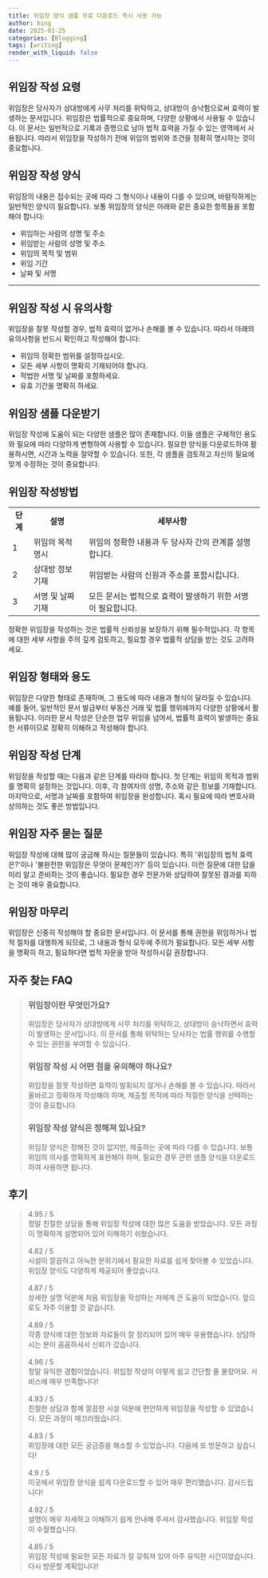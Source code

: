 ```yaml
---
title: 위임장 양식 샘플 무료 다운로드 즉시 사용 가능
author: bing
date: 2025-01-25
categories: [Blogging]
tags: [writing]
render_with_liquid: false
---
```



<h2 id='위임장_작성_요령'>위임장 작성 요령</h2>

<p>위임장은 당사자가 상대방에게 사무 처리를 위탁하고, 상대방이 승낙함으로써 효력이 발생하는 문서입니다. 위임장은 법률적으로 중요하며, 다양한 상황에서 사용될 수 있습니다. 이 문서는 일반적으로 기록과 증명으로 남아 법적 효력을 가질 수 있는 영역에서 사용됩니다. 따라서 위임장을 작성하기 전에 위임의 범위와 조건을 정확히 명시하는 것이 중요합니다.</p>

<h2 id='위임장_작성_양식'>위임장 작성 양식</h2>

<p>위임장의 내용은 접수되는 곳에 따라 그 형식이나 내용이 다를 수 있으며, 바람직하게는 일반적인 양식이 필요합니다. 보통 위임장의 양식은 아래와 같은 중요한 항목들을 포함해야 합니다:</p>

<ul>
    <li>위임하는 사람의 성명 및 주소</li>
    <li>위임받는 사람의 성명 및 주소</li>
    <li>위임의 목적 및 범위</li>
    <li>위임 기간</li>
    <li>날짜 및 서명</li>
</ul>

<hr />

<h2 id='위임장_작성_시_유의사항'>위임장 작성 시 유의사항</h2>

<p>위임장을 잘못 작성할 경우, 법적 효력이 없거나 손해를 볼 수 있습니다. 따라서 아래의 유의사항을 반드시 확인하고 작성해야 합니다:</p>

<ul>
    <li>위임의 정확한 범위를 설정하십시오.</li>
    <li>모든 세부 사항이 명확히 기재되어야 합니다.</li>
    <li>적법한 서명 및 날짜를 포함하세요.</li>
    <li>유효 기간을 명확히 하세요.</li>
</ul>

<h2 id='위임장_샘플_다운받기'>위임장 샘플 다운받기</h2>

<p>위임장 작성에 도움이 되는 다양한 샘플은 많이 존재합니다. 이들 샘플은 구체적인 용도와 필요에 따라 다양하게 변형하여 사용할 수 있습니다. 필요한 양식을 다운로드하여 활용하시면, 시간과 노력을 절약할 수 있습니다. 또한, 각 샘플을 검토하고 자신의 필요에 맞게 수정하는 것이 중요합니다.</p>

<h2 id='위임장_작성방법'>위임장 작성방법</h2>

<table>
    <tr>
        <td style="text-align: center; height: 17px;"><b>단계</b></td>
        <td style="text-align: center; height: 17px;"><b>설명</b></td>
        <td style="text-align: center; height: 17px;"><b>세부사항</b></td>
    </tr>
    <tr>
        <td>1</td>
        <td>위임의 목적 명시</td>
        <td>위임의 정확한 내용과 두 당사자 간의 관계를 설명합니다.</td>
    </tr>
    <tr>
        <td>2</td>
        <td>상대방 정보 기재</td>
        <td>위임받는 사람의 신원과 주소를 포함시킵니다.</td>
    </tr>
    <tr>
        <td>3</td>
        <td>서명 및 날짜 기재</td>
        <td>모든 문서는 법적으로 효력이 발생하기 위한 서명이 필요합니다.</td>
    </tr>
</table>

<p>정확한 위임장을 작성하는 것은 법률적 신뢰성을 보장하기 위해 필수적입니다. 각 항목에 대한 세부 사항을 주의 깊게 검토하고, 필요할 경우 법률적 상담을 받는 것도 고려하세요.</p>

<h2 id='위임장_형태와_용도'>위임장 형태와 용도</h2>

<p>위임장은 다양한 형태로 존재하며, 그 용도에 따라 내용과 형식이 달라질 수 있습니다. 예를 들어, 일반적인 문서 발급부터 부동산 거래 및 법률 행위에까지 다양한 상황에서 활용됩니다. 이러한 문서 작성은 단순한 업무 위임을 넘어서, 법률적 효력이 발생하는 중요한 서류이므로 정확히 이해하고 작성해야 합니다.</p>

<h2 id='위임장_작성_단계'>위임장 작성 단계</h2>

<p>위임장을 작성할 때는 다음과 같은 단계를 따라야 합니다. 첫 단계는 위임의 목적과 범위를 명확히 설정하는 것입니다. 이후, 각 참여자의 성명, 주소와 같은 정보를 기재합니다. 마지막으로, 서명과 날짜를 포함하여 위임장을 완성합니다. 혹시 필요에 따라 변호사와 상의하는 것도 좋은 방법입니다.</p>

<h2 id='위임장_자주_묻는_질문'>위임장 자주 묻는 질문</h2>

<p>위임장 작성에 대해 많이 궁금해 하시는 질문들이 있습니다. 특히 '위임장의 법적 효력은?'이나 '불완전한 위임장은 무엇이 문제인가?' 등이 있습니다. 이런 질문에 대한 답을 미리 알고 준비하는 것이 좋습니다. 필요한 경우 전문가와 상담하여 잘못된 결과를 피하는 것이 매우 중요합니다.</p>

<h2 id='위임장_마무리'>위임장 마무리</h2>

<p>위임장은 신중히 작성해야 할 중요한 문서입니다. 이 문서를 통해 권한을 위임하거나 법적 절차를 대행하게 되므로, 그 내용과 형식 모두에 주의가 필요합니다. 모든 세부 사항을 명확히 하고, 필요하다면 법적 자문을 받아 작성하시길 권장합니다.</p>


<h2 id='자주_찾는_FAQ'>자주 찾는 FAQ</h2>
<div itemscope="" itemtype="https://schema.org/FAQPage"> 
<blockquote> 
<div itemscope="" itemprop="mainEntity" itemtype="https://schema.org/Question"> 
<h3 itemprop="name">위임장이란 무엇인가요?</h3> 
<div itemscope="" itemprop="acceptedAnswer" itemtype="https://schema.org/Answer"> 
<span itemprop="text"> 
<p>위임장은 당사자가 상대방에게 사무 처리를 위탁하고, 상대방이 승낙하면서 효력이 발생하는 문서입니다. 이 문서를 통해 위탁하는 당사자는 법률 행위를 수행할 수 있는 권한을 부여할 수 있습니다.</p> 
</span> 
</div> 
</div> 
<div itemscope="" itemprop="mainEntity" itemtype="https://schema.org/Question"> 
<h3 itemprop="name">위임장 작성 시 어떤 점을 유의해야 하나요?</h3> 
<div itemscope="" itemprop="acceptedAnswer" itemtype="https://schema.org/Answer"> 
<span itemprop="text"> 
<p>위임장을 잘못 작성하면 효력이 발휘되지 않거나 손해를 볼 수 있습니다. 따라서 올바르고 정확하게 작성해야 하며, 제출할 목적에 따라 적절한 양식을 선택하는 것이 중요합니다.</p> 
</span> 
</div> 
</div> 
<div itemscope="" itemprop="mainEntity" itemtype="https://schema.org/Question"> 
<h3 itemprop="name">위임장 작성 양식은 정해져 있나요?</h3> 
<div itemscope="" itemprop="acceptedAnswer" itemtype="https://schema.org/Answer"> 
<span itemprop="text"> 
<p>위임장 양식은 정해진 것이 없지만, 제출하는 곳에 따라 다를 수 있습니다. 보통 위임의 의사를 명확하게 표현해야 하며, 필요한 경우 관련 샘플 양식을 다운로드하여 사용하면 됩니다.</p> 
</span> 
</div> 
</div> 
</blockquote> 
</div>
<h2 id='후기'>후기</h2>
<div itemscope itemtype="https://schema.org/Product">
  <blockquote>
  <div itemprop="review" itemscope itemtype="https://schema.org/Review">
      <div itemprop="reviewRating" itemscope itemtype="https://schema.org/Rating"> <span itemprop="ratingValue">4.95</span> / <span itemprop="bestRating">5</span> </div>
      <span itemprop="reviewBody">정말 친절한 상담을 통해 위임장 작성에 대한 많은 도움을 받았습니다. 모든 과정이 명확하게 설명되어 있어 이해하기 쉬웠습니다.</span>
  </div>
  <br>
  <div itemprop="review" itemscope itemtype="https://schema.org/Review">
      <div itemprop="reviewRating" itemscope itemtype="https://schema.org/Rating"> <span itemprop="ratingValue">4.82</span> / <span itemprop="bestRating">5</span> </div>
      <span itemprop="reviewBody">시설이 깔끔하고 아늑한 분위기에서 필요한 자료를 쉽게 찾아볼 수 있었습니다. 위임장 양식도 다양하게 제공되어 좋았습니다.</span>
  </div>
  <br>
  <div itemprop="review" itemscope itemtype="https://schema.org/Review">
      <div itemprop="reviewRating" itemscope itemtype="https://schema.org/Rating"> <span itemprop="ratingValue">4.87</span> / <span itemprop="bestRating">5</span> </div>
      <span itemprop="reviewBody">상세한 설명 덕분에 처음 위임장을 작성하는 저에게 큰 도움이 되었습니다. 앞으로도 자주 이용할 것 같습니다.</span>
  </div>
  <br>
  <div itemprop="review" itemscope itemtype="https://schema.org/Review">
      <div itemprop="reviewRating" itemscope itemtype="https://schema.org/Rating"> <span itemprop="ratingValue">4.89</span> / <span itemprop="bestRating">5</span> </div>
      <span itemprop="reviewBody">각종 양식에 대한 정보와 자료들이 잘 정리되어 있어 매우 유용했습니다. 상담하시는 분이 꼼꼼하셔서 신뢰가 갔습니다.</span>
  </div>
  <br>
  <div itemprop="review" itemscope itemtype="https://schema.org/Review">
      <div itemprop="reviewRating" itemscope itemtype="https://schema.org/Rating"> <span itemprop="ratingValue">4.96</span> / <span itemprop="bestRating">5</span> </div>
      <span itemprop="reviewBody">정말 유익한 경험이었습니다. 위임장 작성이 이렇게 쉽고 간단할 줄 몰랐어요. 서비스에 매우 만족합니다!</span>
  </div>
  <br>
  <div itemprop="review" itemscope itemtype="https://schema.org/Review">
      <div itemprop="reviewRating" itemscope itemtype="https://schema.org/Rating"> <span itemprop="ratingValue">4.93</span> / <span itemprop="bestRating">5</span> </div>
      <span itemprop="reviewBody">친절한 상담과 함께 깔끔한 시설 덕분에 편안하게 위임장을 작성할 수 있었습니다. 모든 과정이 매끄러웠습니다.</span>
  </div>
  <br>
  <div itemprop="review" itemscope itemtype="https://schema.org/Review">
      <div itemprop="reviewRating" itemscope itemtype="https://schema.org/Rating"> <span itemprop="ratingValue">4.83</span> / <span itemprop="bestRating">5</span> </div>
      <span itemprop="reviewBody">위임장에 대한 모든 궁금증을 해소할 수 있었습니다. 다음에 또 방문하고 싶습니다!</span>
  </div>
  <br>
  <div itemprop="review" itemscope itemtype="https://schema.org/Review">
      <div itemprop="reviewRating" itemscope itemtype="https://schema.org/Rating"> <span itemprop="ratingValue">4.9</span> / <span itemprop="bestRating">5</span> </div>
      <span itemprop="reviewBody">이곳에서 위임장 양식을 쉽게 다운로드할 수 있어 매우 편리했습니다. 감사드립니다!</span>
  </div>
  <br>
  <div itemprop="review" itemscope itemtype="https://schema.org/Review">
      <div itemprop="reviewRating" itemscope itemtype="https://schema.org/Rating"> <span itemprop="ratingValue">4.92</span> / <span itemprop="bestRating">5</span> </div>
      <span itemprop="reviewBody">설명이 매우 자세하고 이해하기 쉽게 안내해 주셔서 감사했습니다. 위임장 작성이 수월했습니다.</span>
  </div>
  <br>
  <div itemprop="review" itemscope itemtype="https://schema.org/Review">
      <div itemprop="reviewRating" itemscope itemtype="https://schema.org/Rating"> <span itemprop="ratingValue">4.85</span> / <span itemprop="bestRating">5</span> </div>
      <span itemprop="reviewBody">위임장 작성에 필요한 모든 자료가 잘 갖춰져 있어 아주 유익한 시간이었습니다. 다시 방문할 계획입니다!</span>
  </div>
  </blockquote>
</div>
